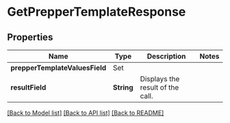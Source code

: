 # GetPrepperTemplateResponse

## Properties
Name | Type | Description | Notes
------------ | ------------- | ------------- | -------------
**prepperTemplateValuesField** | Set<GetPrepperTemplateResponsePrepperTemplateValuesField> |  | 
**resultField** | **String** | Displays the result of the call. | 

[[Back to Model list]](../README.md#documentation-for-models) [[Back to API list]](../README.md#documentation-for-api-endpoints) [[Back to README]](../README.md)


